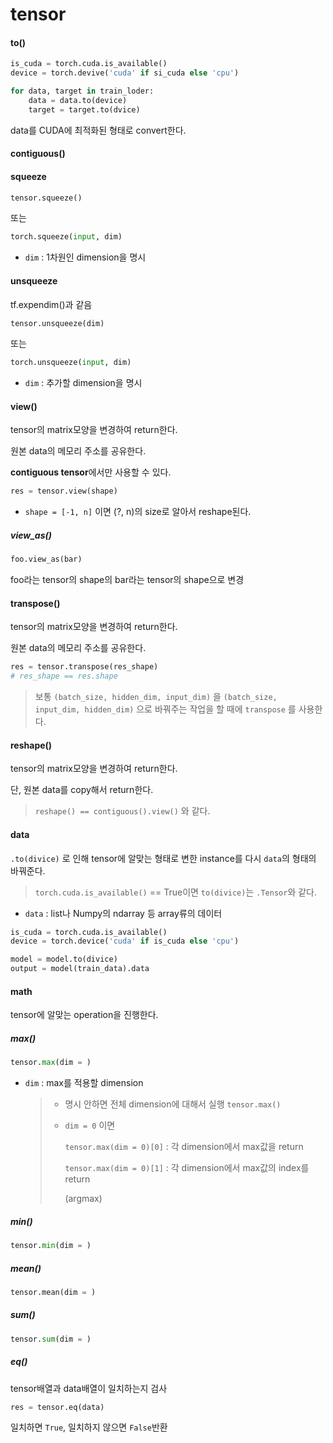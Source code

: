 # tensor

#### to()

```python
is_cuda = torch.cuda.is_available()
device = torch.devive('cuda' if si_cuda else 'cpu')

for data, target in train_loder:
    data = data.to(device)
    target = target.to(dvice)
```

data를 CUDA에 최적화된 형태로 convert한다.





#### contiguous()





#### squeeze

```python
tensor.squeeze() 
```

또는

```python
torch.squeeze(input, dim)
```

- `dim` : 1차원인 dimension을 명시 



#### unsqueeze

tf.expendim()과 같음

```python
tensor.unsqueeze(dim) 
```

또는

```python
torch.unsqueeze(input, dim)
```

- `dim` : 추가할 dimension을 명시



#### view()

tensor의 matrix모양을 변경하여 return한다.

원본 data의 메모리 주소를 공유한다.

**contiguous tensor**에서만 사용할 수 있다.

```python
res = tensor.view(shape)
```

- `shape = [-1, n]` 이면 (?, n)의 size로 알아서 reshape된다.



##### view_as()

```python
foo.view_as(bar)
```

foo라는 tensor의 shape의 bar라는 tensor의 shape으로 변경



#### transpose()

tensor의 matrix모양을 변경하여 return한다.

원본 data의 메모리 주소를 공유한다.

```python
res = tensor.transpose(res_shape)
# res_shape == res.shape
```

> 보통 `(batch_size, hidden_dim, input_dim)` 을 `(batch_size, input_dim, hidden_dim)` 으로 바꿔주는 작업을 할 때에 `transpose` 를 사용한다.



#### reshape()

tensor의 matrix모양을 변경하여 return한다.

단, 원본 data를 copy해서 return한다.

> `reshape() == contiguous().view()` 와 같다.



#### data

`.to(divice)` 로 인해 tensor에 알맞는 형태로 변한 instance를 다시 `data`의 형태의 바꿔준다.

> `torch.cuda.is_available()` == True이면 `to(divice)`는 `.Tensor`와 같다.

- `data` : list나 Numpy의 ndarray 등 array류의 데이터

```python
is_cuda = torch.cuda.is_available()
device = torch.device('cuda' if is_cuda else 'cpu')

model = model.to(divice)
output = model(train_data).data
```





#### math

tensor에 알맞는 operation을 진행한다.

##### max()

```python
tensor.max(dim = )
```

- `dim` : max를 적용할 dimension

  > - 명시 안하면 전체 dimension에 대해서 실행 `tensor.max()`
  >
  > - `dim = 0` 이면 
  >
  >   `tensor.max(dim = 0)[0]` : 각 dimension에서 max값을 return
  >
  >   `tensor.max(dim = 0)[1]` : 각 dimension에서 max값의  index를 return
  >
  >   (argmax)

 

##### min()

```python
tensor.min(dim = )
```





##### mean()

```python
tensor.mean(dim = )
```



##### sum()

```python
tensor.sum(dim = )
```



##### eq()

tensor배열과 data배열이 일치하는지 검사

```python
res = tensor.eq(data)
```

일치하면 `True`, 일치하지 않으면 `False`반환

